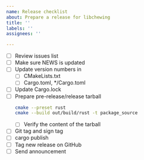 ```yaml
---
name: Release checklist
about: Prepare a release for libchewing
title: ''
labels: ''
assignees: ''

---
```


- [ ] Review issues list
- [ ] Make sure NEWS is updated
- [ ] Update version numbers in
  - [ ] CMakeLists.txt
  - [ ] Cargo.toml, */Cargo.toml
- [ ] Update Cargo.lock
- [ ] Prepare pre-release/release tarball
  ```sh
  cmake --preset rust
  cmake --build out/build/rust -t package_source
  ```
  - [ ] Verify the content of the tarball
- [ ] Git tag and sign tag
- [ ] cargo publish
- [ ] Tag new release on GitHub
- [ ] Send announcement

